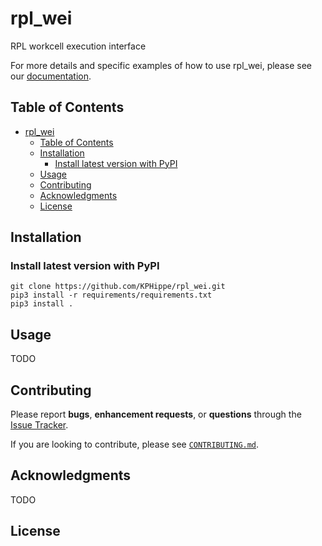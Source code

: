 # rpl_wei

<!-- TODO: Add badges -->
<!-- [![PyPI version](https://badge.fury.io/py/mdlearn.svg)](https://badge.fury.io/py/mdlearn) -->
<!-- [![Documentation Status](https://readthedocs.org/projects/mdlearn/badge/?version=latest)](https://mdlearn.readthedocs.io/en/latest/?badge=latest) -->

RPL workcell execution interface

For more details and specific examples of how to use rpl_wei, please see our [documentation](https://readthedocs.org/).

## Table of Contents
- [rpl_wei](#rpl-wei)
  - [Table of Contents](#table-of-contents)
  - [Installation](#installation)
    - [Install latest version with PyPI](#install-latest-version-with-pypi)
  - [Usage](#usage)
  - [Contributing](#contributing)
  - [Acknowledgments](#acknowledgments)
  - [License](#license)

## Installation

### Install latest version with PyPI 

```
git clone https://github.com/KPHippe/rpl_wei.git
pip3 install -r requirements/requirements.txt
pip3 install .
``` 

## Usage

TODO

## Contributing

Please report **bugs**, **enhancement requests**, or **questions** through the [Issue Tracker](https://github.com/KPHippe/rpl_wei/issues).

If you are looking to contribute, please see [`CONTRIBUTING.md`](https://github.com/KPHippe/rpl_wei/blob/main/CONTRIBUTING.md).


## Acknowledgments

TODO

## License

<!-- rpl_wei has a TODO license, as seen in the [LICENSE](https://github.com/ramanathanlab/mdlearn/blob/main/LICENSE) file. -->
